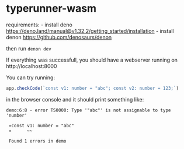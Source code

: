 # typerunner-wasm

requirements:
    - install deno https://deno.land/manual@v1.32.2/getting_started/installation
    - install denon https://github.com/denosaurs/denon


then run `denon dev` 

If everything was successfull, you should have a webserver running on http://localhost:8000

You can try running:
```js
app.checkCode(`const v1: number = "abc"; const v2: number = 123;`)
```
in the browser console and it should print something like:
```
demo:6:8 - error TS0000: Type '"abc"' is not assignable to type 'number'
 
 »const v1: number = "abc"
 »      ~~
 
 Found 1 errors in demo
```